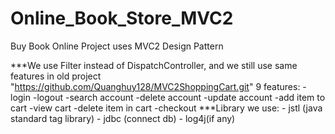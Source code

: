 # Online_Book_Store_MVC2
Buy Book Online Project uses MVC2 Design Pattern

***We use Filter instead of DispatchController, and we still use same features in old project
"https://github.com/Quanghuy128/MVC2ShoppingCart.git"
9 features: -login
		-logout
		-search account
		-delete account
		-update account
		-add item to cart
		-view cart
		-delete item in cart
		-checkout
***Library we use: 	- jstl (java standard tag library)
				- jdbc (connect db)
				- log4j(if any)
